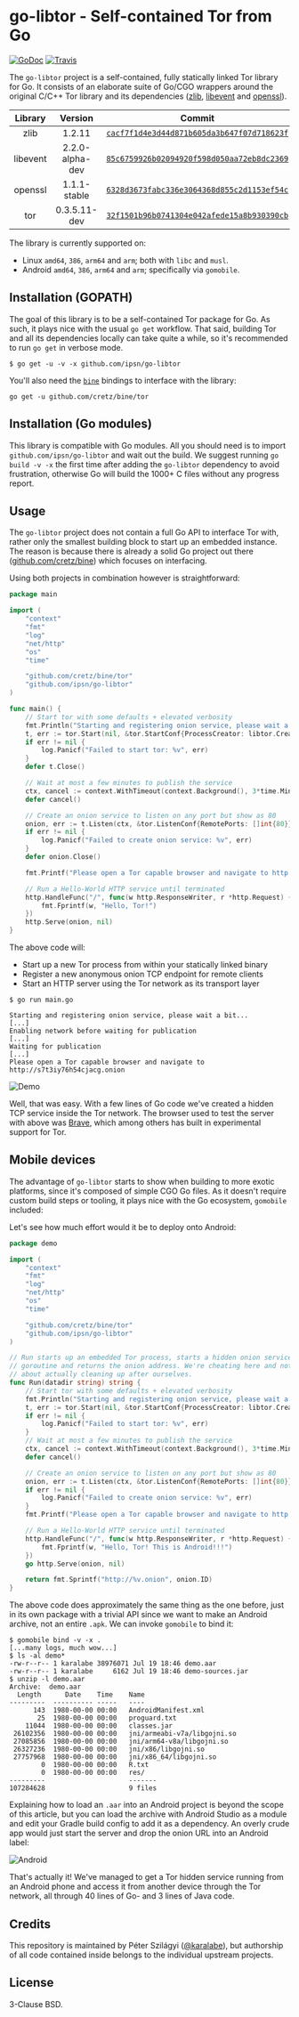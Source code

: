 # go-libtor - Self-contained Tor from Go

[![GoDoc](https://godoc.org/github.com/ipsn/go-libtor?status.svg)](https://godoc.org/github.com/ipsn/go-libtor) [![Travis](https://travis-ci.org/ipsn/go-libtor.svg?branch=master)](https://travis-ci.org/ipsn/go-libtor)

The `go-libtor` project is a self-contained, fully statically linked Tor library for Go. It consists of an elaborate suite of Go/CGO wrappers around the original C/C++ Tor library and its dependencies ([zlib](https://github.com/madler/zlib), [libevent](https://github.com/libevent/libevent) and [openssl](https://github.com/openssl/openssl)).

| Library  | Version | Commit |
|:--------:|:-------:|:------:|
| zlib     | 1.2.11     | [`cacf7f1d4e3d44d871b605da3b647f07d718623f`](https://github.com/madler/zlib/commit/cacf7f1d4e3d44d871b605da3b647f07d718623f)               |
| libevent | 2.2.0-alpha-dev | [`85c6759926b02094920f598d050aa72eb8dc2369`](https://github.com/libevent/libevent/commit/85c6759926b02094920f598d050aa72eb8dc2369) |
| openssl  | 1.1.1-stable  | [`6328d3673fabc336e3064368d855c2d1153ef54c`](https://github.com/openssl/openssl/commit/6328d3673fabc336e3064368d855c2d1153ef54c)     |
| tor      | 0.3.5.11-dev      | [`32f1501b96b0741304e042afede15a8b930390cb`](https://gitweb.torproject.org/tor.git/commit/?id=32f1501b96b0741304e042afede15a8b930390cb)      |

The library is currently supported on:

 - Linux `amd64`, `386`, `arm64` and `arm`; both with `libc` and `musl`.
 - Android `amd64`, `386`, `arm64` and `arm`; specifically via `gomobile`.

## Installation (GOPATH)

The goal of this library is to be a self-contained Tor package for Go. As such, it plays nice with the usual `go get` workflow. That said, building Tor and all its dependencies locally can take quite a while, so it's recommended to run `go get` in verbose mode.

```
$ go get -u -v -x github.com/ipsn/go-libtor
```

You'll also need the [`bine`](https://github.com/cretz/bine) bindings to interface with the library:

```
go get -u github.com/cretz/bine/tor
```

## Installation (Go modules)

This library is compatible with Go modules. All you should need is to import `github.com/ipsn/go-libtor` and wait out the build. We suggest running `go build -v -x` the first time after adding the `go-libtor` dependency to avoid frustration, otherwise Go will build the 1000+ C files without any progress report.

## Usage

The `go-libtor` project does not contain a full Go API to interface Tor with, rather only the smallest building block to start up an embedded instance. The reason is because there is already a solid Go project out there ([github.com/cretz/bine](https://github.com/cretz/bine)) which focuses on interfacing.

Using both projects in combination however is straightforward:

```go
package main

import (
	"context"
	"fmt"
	"log"
	"net/http"
	"os"
	"time"

	"github.com/cretz/bine/tor"
	"github.com/ipsn/go-libtor"
)

func main() {
	// Start tor with some defaults + elevated verbosity
	fmt.Println("Starting and registering onion service, please wait a bit...")
	t, err := tor.Start(nil, &tor.StartConf{ProcessCreator: libtor.Creator, DebugWriter: os.Stderr})
	if err != nil {
		log.Panicf("Failed to start tor: %v", err)
	}
	defer t.Close()

	// Wait at most a few minutes to publish the service
	ctx, cancel := context.WithTimeout(context.Background(), 3*time.Minute)
	defer cancel()

	// Create an onion service to listen on any port but show as 80
	onion, err := t.Listen(ctx, &tor.ListenConf{RemotePorts: []int{80}})
	if err != nil {
		log.Panicf("Failed to create onion service: %v", err)
	}
	defer onion.Close()

	fmt.Printf("Please open a Tor capable browser and navigate to http://%v.onion\n", onion.ID)

	// Run a Hello-World HTTP service until terminated
	http.HandleFunc("/", func(w http.ResponseWriter, r *http.Request) {
		fmt.Fprintf(w, "Hello, Tor!")
	})
	http.Serve(onion, nil)
}
```

The above code will:

 * Start up a new Tor process from within your statically linked binary
 * Register a new anonymous onion TCP endpoint for remote clients
 * Start an HTTP server using the Tor network as its transport layer

```
$ go run main.go

Starting and registering onion service, please wait a bit...
[...]
Enabling network before waiting for publication
[...]
Waiting for publication
[...]
Please open a Tor capable browser and navigate to http://s7t3iy76h54cjacg.onion
```

![Demo](https://raw.githubusercontent.com/ipsn/go-libtor/master/demo.png)

Well, that was easy. With a few lines of Go code we've created a hidden TCP service inside the Tor network. The browser used to test the server with above was [Brave](https://brave.com/), which among others has built in experimental support for Tor.

## Mobile devices

The advantage of `go-libtor` starts to show when building to more exotic platforms, since it's composed of simple CGO Go files. As it doesn't require custom build steps or tooling, it plays nice with the Go ecosystem, `gomobile` included:

Let's see how much effort would it be to deploy onto Android:

```go
package demo

import (
	"context"
	"fmt"
	"log"
	"net/http"
	"os"
	"time"

	"github.com/cretz/bine/tor"
	"github.com/ipsn/go-libtor"
)

// Run starts up an embedded Tor process, starts a hidden onion service on a new
// goroutine and returns the onion address. We're cheating here and not caring
// about actually cleaning up after ourselves.
func Run(datadir string) string {
	// Start tor with some defaults + elevated verbosity
	fmt.Println("Starting and registering onion service, please wait a bit...")
	t, err := tor.Start(nil, &tor.StartConf{ProcessCreator: libtor.Creator, DebugWriter: os.Stderr, DataDir: datadir})
	if err != nil {
		log.Panicf("Failed to start tor: %v", err)
	}
	// Wait at most a few minutes to publish the service
	ctx, cancel := context.WithTimeout(context.Background(), 3*time.Minute)
	defer cancel()

	// Create an onion service to listen on any port but show as 80
	onion, err := t.Listen(ctx, &tor.ListenConf{RemotePorts: []int{80}})
	if err != nil {
		log.Panicf("Failed to create onion service: %v", err)
	}
	fmt.Printf("Please open a Tor capable browser and navigate to http://%v.onion\n", onion.ID)

	// Run a Hello-World HTTP service until terminated
	http.HandleFunc("/", func(w http.ResponseWriter, r *http.Request) {
		fmt.Fprintf(w, "Hello, Tor! This is Android!!!")
	})
	go http.Serve(onion, nil)

	return fmt.Sprintf("http://%v.onion", onion.ID)
}
```

The above code does approximately the same thing as the one before, just in its own package with a trivial API since we want to make an Android archive, not an entire `.apk`. We can invoke `gomobile` to bind it:

```
$ gomobile bind -v -x .
[...many logs, much wow...]
$ ls -al demo*
-rw-r--r-- 1 karalabe 38976071 Jul 19 18:46 demo.aar
-rw-r--r-- 1 karalabe     6162 Jul 19 18:46 demo-sources.jar
$ unzip -l demo.aar
Archive:  demo.aar
  Length      Date    Time    Name
---------  ---------- -----   ----
      143  1980-00-00 00:00   AndroidManifest.xml
       25  1980-00-00 00:00   proguard.txt
    11044  1980-00-00 00:00   classes.jar
 26102356  1980-00-00 00:00   jni/armeabi-v7a/libgojni.so
 27085856  1980-00-00 00:00   jni/arm64-v8a/libgojni.so
 26327236  1980-00-00 00:00   jni/x86/libgojni.so
 27757968  1980-00-00 00:00   jni/x86_64/libgojni.so
        0  1980-00-00 00:00   R.txt
        0  1980-00-00 00:00   res/
---------                     -------
107284628                     9 files
```

Explaining how to load an `.aar` into an Android project is beyond the scope of this article, but you can load the archive with Android Studio as a module and edit your Gradle build config to add it as a dependency. An overly crude app would just start the server and drop the onion URL into an Android label:

![Android](https://raw.githubusercontent.com/ipsn/go-libtor/master/demo.jpg)

That's actually it! We've managed to get a Tor hidden service running from an Android phone and access it from another device through the Tor network, all through 40 lines of Go- and 3 lines of Java code.

## Credits

This repository is maintained by Péter Szilágyi ([@karalabe](https://github.com/karalabe)), but authorship of all code contained inside belongs to the individual upstream projects.

## License

3-Clause BSD.

